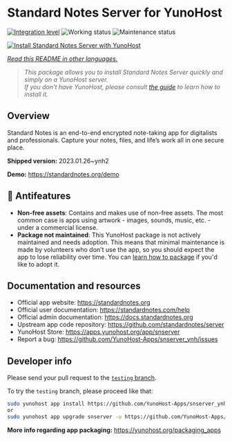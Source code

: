 <!--
N.B.: This README was automatically generated by <https://github.com/YunoHost/apps/tree/master/tools/readme_generator>
It shall NOT be edited by hand.
-->

# Standard Notes Server for YunoHost

[![Integration level](https://dash.yunohost.org/integration/snserver.svg)](https://dash.yunohost.org/appci/app/snserver) ![Working status](https://ci-apps.yunohost.org/ci/badges/snserver.status.svg) ![Maintenance status](https://ci-apps.yunohost.org/ci/badges/snserver.maintain.svg)

[![Install Standard Notes Server with YunoHost](https://install-app.yunohost.org/install-with-yunohost.svg)](https://install-app.yunohost.org/?app=snserver)

*[Read this README in other languages.](./ALL_README.md)*

> *This package allows you to install Standard Notes Server quickly and simply on a YunoHost server.*  
> *If you don't have YunoHost, please consult [the guide](https://yunohost.org/install) to learn how to install it.*

## Overview

Standard Notes is an end-to-end encrypted note-taking app for digitalists and professionals. Capture your notes, files, and life’s work all in one secure place.


**Shipped version:** 2023.01.26~ynh2

**Demo:** <https://standardnotes.org/demo>
## :red_circle: Antifeatures

- **Non-free assets**: Contains and makes use of non-free assets. The most common case is apps using artwork - images, sounds, music, etc. - under a commercial license.
- **Package not maintained**: This YunoHost package is not actively maintained and needs adoption. This means that minimal maintenance is made by volunteers who don't use the app, so you should expect the app to lose reliability over time. You can [learn how to package](https://yunohost.org/packaging_apps_intro) if you'd like to adopt it.

## Documentation and resources

- Official app website: <https://standardnotes.org>
- Official user documentation: <https://standardnotes.com/help>
- Official admin documentation: <https://docs.standardnotes.org>
- Upstream app code repository: <https://github.com/standardnotes/server>
- YunoHost Store: <https://apps.yunohost.org/app/snserver>
- Report a bug: <https://github.com/YunoHost-Apps/snserver_ynh/issues>

## Developer info

Please send your pull request to the [`testing` branch](https://github.com/YunoHost-Apps/snserver_ynh/tree/testing).

To try the `testing` branch, please proceed like that:

```bash
sudo yunohost app install https://github.com/YunoHost-Apps/snserver_ynh/tree/testing --debug
or
sudo yunohost app upgrade snserver -u https://github.com/YunoHost-Apps/snserver_ynh/tree/testing --debug
```

**More info regarding app packaging:** <https://yunohost.org/packaging_apps>

